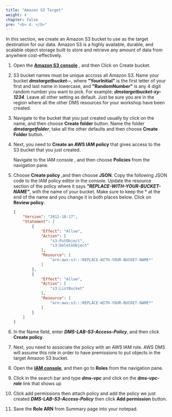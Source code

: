 ```yaml
---
title: "Amazon S3 Target"
weight: 4
chapter: false
pre: "<b> d. </b>"
---
```


In this section, we create an Amazon S3 bucket to use as the target destination for our data. Amazon S3 is a highly available, durable, and scalable object storage built to store and retrieve any amount of data from anywhere cost-effectively.

1. Open the [**Amazon S3 console**](https://console.aws.amazon.com/s3/) , and then Click on Create bucket.


1. S3 bucket names must be unique accross all Amazon S3. Name your bucket **_dmstargetbucket-<YourInitial>-<RandomNumber>_**, where **"YourInitial"** is the first letter of your first and last name in lowercase, and **"RandomNumber"** is any 4 digit random number you want to pick. For example: **_dmstargetbucket-xy-1234_**. Leave all other setting as default. Just be sure you are in the region where all the other DMS resources for your workshop have been created.


1. Navigate to the bucket that you just created usually by click on the name, and then choose **Create folder** button. Name the folder **_dmstargetfolder_**, take all the other defaults and then choose **Create Folder** button.


1. Next, you need to **Create an AWS IAM policy** that gives access to the S3 bucket that you just created.

    Navigate to the IAM console , and then choose **Policies** from the navigation pane.


1. Choose **Create policy** ,and then choose **JSON**. Copy the following JSON code to the IAM policy editor in the console. Update the resource section of the policy where it says **_"REPLACE-WITH-YOUR-BUCKET-NAME"_**, with the name of your bucket. Make sure to keep the * at the end of the name and you change it in both places below. Click on **Review policy**.

    ```json
    {
        "Version": "2012-10-17",
        "Statement": [
            {
                "Effect": "Allow",
                "Action": [
                    "s3:PutObject",
                    "s3:DeleteObject"
                ],
                "Resource": [
                    "arn:aws:s3:::REPLACE-WITH-YOUR-BUCKET-NAME*"
                ]
            },
            {
                "Effect": "Allow",
                "Action": [
                    "s3:ListBucket"
                ],
                "Resource": [
                    "arn:aws:s3:::REPLACE-WITH-YOUR-BUCKET-NAME*"
                ]
            }
        ]
    }
    ```

1. In the Name field, enter **_DMS-LAB-S3-Access-Policy_**, and then click **Create policy**.


1. Next, you need to associate the policy with an AWS IAM role. AWS DMS will assume this role in order to have premissions to put objects in the target Amazon S3 bucket.

1. Open the [**IAM console**](https://console.aws.amazon.com/iam/), and then go to **Roles** from the navigation pane.

1. Click in the search bar and type **_dms-vpc_** and click on the **_dms-vpc-role_** link that shows up

1. Click add permissions then attach policy and add the policy we just created **_DMS-LAB-S3-Access-Policy_** then click **Add permission** button.


1. Save the **Role ARN** from Summary page into your notepad.